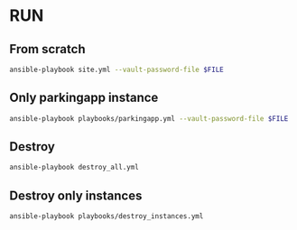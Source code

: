 # RUN

## From scratch
```bash
ansible-playbook site.yml --vault-password-file $FILE
```

## Only parkingapp instance
```bash
ansible-playbook playbooks/parkingapp.yml --vault-password-file $FILE
```

## Destroy
```bash
ansible-playbook destroy_all.yml
```

## Destroy only instances
```bash
ansible-playbook playbooks/destroy_instances.yml
```